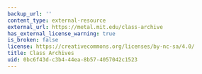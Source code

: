 ```yaml
---
backup_url: ''
content_type: external-resource
external_url: https://metal.mit.edu/class-archive
has_external_license_warning: true
is_broken: false
license: https://creativecommons.org/licenses/by-nc-sa/4.0/
title: Class Archives
uid: 0bc6f43d-c3b4-44ea-8b57-4057042c1523
---
```

